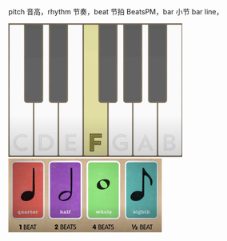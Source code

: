 pitch 音高，rhythm 节奏，beat 节拍 BeatsPM，bar 小节 bar line，

<img src="./学音乐.assets/截屏2023-04-29 17.17.47.png" alt="cdefgab" style="zoom:50%;" />

<img src="./学音乐.assets/截屏2023-04-29 17.56.28.png" alt="音符" style="zoom:30%;" />


